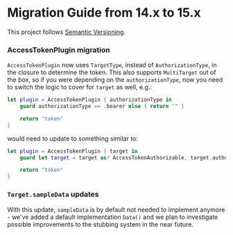 # Migration Guide from 14.x to 15.x

This project follows [Semantic Versioning](http://semver.org).

### AccessTokenPlugin migration
`AccessTokenPlugin` now uses `TargetType`, instead of `AuthorizationType`, in the closure to determine the token. This also supports `MultiTarget` out of the box, so if you were depending on the `authorizationType`, now you need to switch the logic to cover for `target` as well, e.g.:
```swift
let plugin = AccessTokenPlugin { authorizationType in
    guard authorizationType == .bearer else { return "" }

    return "token"
}
```
would need to update to something similar to:
```swift
let plugin = AccessTokenPlugin { target in
    guard let target = target as? AccessTokenAuthorizable, target.authorizationType == .bearer else { return "" }

    return "token"
}
```

### `Target.sampleData` updates
With this update, `sampleData` is by default not needed to implement anymore - we've added a default implementation `Data()` and we plan to investigate possible improvements to the stubbing system in the near future.
